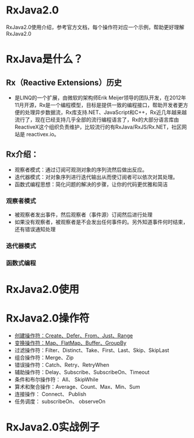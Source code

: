 # RxJava2.0
RxJava2.0使用介绍，参考官方文档，每个操作符对应一个示例，帮助更好理解RxJava2.0

# RxJava是什么？  
## Rx（Reactive Extensions）历史  
   + 是LINQ的一个扩展，由微软的架构师Erik Meijer领导的团队开发，在2012年11月开源，Rx是一个编程模型，目标是提供一致的编程接口，帮助开发者更方便的处理异步数据流，Rx库支持.NET、JavaScript和C++，Rx近几年越来越流行了，现在已经支持几乎全部的流行编程语言了，Rx的大部分语言库由ReactiveX这个组织负责维护，比较流行的有RxJava/RxJS/Rx.NET，社区网站是 reactivex.io。  
## Rx介绍：  
   + 观察者模式：通过订阅可观测对象的序列流然后做出反应。  
   + 迭代器模式：对对象序列进行迭代输出从而使订阅者可以依次对其处理。  
   + 函数式编程思想：简化问题的解决的步骤，让你的代码更优雅和简洁  
   
### 观察者模式
   + 被观察者发出事件，然后观察者（事件源）订阅然后进行处理  
   + 如果没有观察者，被观察者是不会发出任何事件的。另外知道事件何时结束，还有错误通知处理  
   
### 迭代器模式  

### 函数式编程  

# RxJava2.0使用  

# RxJava2.0操作符
   + [创建操作符：Create、Defer、From、Just、Range](/docs/Creating-Observables.md)  
   + [变换操作符：Map、FlatMap、Buffer、GroupBy](/docs/Transforming-Observables.md)  
   + 过滤操作符：Filter、Distinct、Take、First、Last、Skip、SkipLast  
   + 组合操作符：Merge、Zip  
   + 错误操作符：Catch、Retry、RetryWhen  
   + 辅助操作符：Delay、Subscribe、SubscribeOn、Timeout  
   + 条件和布尔操作符： All、 SkipWhile  
   + 算术和聚合操作：Average、Count、Max、Min、Sum  
   + 连接操作： Connect、 Publish  
   + 任务调度： subscribeOn、 observeOn  
   
# RxJava2.0实战例子  
